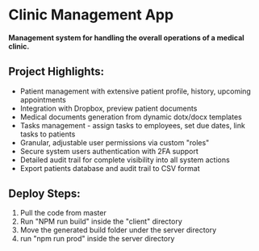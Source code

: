 # Clinic Management App

#### Management system for handling the overall operations of a medical clinic.

## Project Highlights:

* Patient management with extensive patient profile, history, upcoming appointments
* Integration with Dropbox, preview patient documents
* Medical documents generation from dynamic dotx/docx templates
* Tasks management - assign tasks to employees, set due dates, link tasks to patients
* Granular, adjustable user permissions via custom "roles"
* Secure system users authentication with 2FA support
* Detailed audit trail for complete visibility into all system actions 
* Export patients database and audit trail to CSV format

## Deploy Steps:
1. Pull the code from master
2. Run "NPM run build" inside the "client" directory
3. Move the generated build folder under the server directory
4. run "npm run prod" inside the server directory